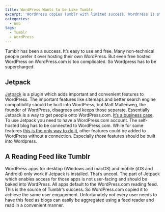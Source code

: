 ```yaml
---
title: WordPress Wants to be Like Tumblr
excerpt: 'WordPress copies Tumblr with limited success. WordPress is still complicated, Tumblr so much easier.'
categories:
  - Web
tags:
  - Tumblr
  - WordPress
---
```

Tumblr has been a success. It’s easy to use and free. Many non-technical people prefer it over hosting their own WordPress. But even free hosted WordPress on WordPress.com is too complicated. So Wordpress has to be supercharged.

## Jetpack

[Jetpack](https://jetpack.com/) is a plugin which adds important and convenient features to WordPress. The important features like sitemaps and better search engine compatibility should be built into WordPress, but Matt Mullenweg, the founder of WordPress, disagrees and keeps those separate. Essentially Jetpack is a way to get people onto WordPress.com. [It’s a business case](http://scratch99.com/wordpress/opinion/jetpack-business-case-for-bloat/). To use Jetpack you need to have a WordPress.com account. The self-hosted blog has to be connected to WordPress.com. While for some features [this is the only way to do it](https://www.wphub.com/blog/posts/mullenweg-responds-jetpacks-foibles/), other features could be added to WordPress without a connection. Especially _those_ features should be built into Wordpress.

## A Reading Feed like Tumblr

WordPress apps for desktop (Windows and macOS) and mobile (iOS and Android) only work if Jetpack is installed. That’s uncool. The part of Jetpack which enables access for those apps is not user-facing and should be baked into WordPress. All apps default to the WordPress.com reading feed. This is the source of Tumblr’s success. So WordPress.com copied it to achieve the same user engagement. Unfortunately not every user needs to have this feed as blogs can easily be aggregated using a feed reader and read in a convenient manner.